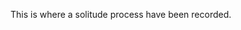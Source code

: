 This is where a solitude process have been recorded.

<!---
literasibadguy/literasibadguy is a ✨ special ✨ repository because its `README.md` (this file) appears on your GitHub profile.
You can click the Preview link to take a look at your changes.
--->
